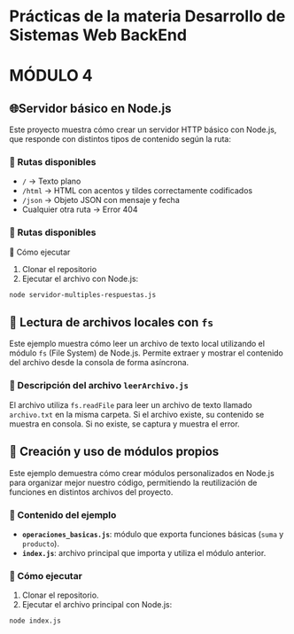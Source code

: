 # Prácticas de la materia Desarrollo de Sistemas Web BackEnd  

# MÓDULO 4

## 🌐Servidor básico en Node.js

Este proyecto muestra cómo crear un servidor HTTP básico con Node.js, que responde con distintos tipos de contenido según la ruta:

### 📌 Rutas disponibles

- `/` → Texto plano  
- `/html` → HTML con acentos y tildes correctamente codificados  
- `/json` → Objeto JSON con mensaje y fecha  
- Cualquier otra ruta → Error 404  

### 📌 Rutas disponibles
 🚀 Cómo ejecutar

1. Clonar el repositorio  
2. Ejecutar el archivo con Node.js:

```bash
node servidor-multiples-respuestas.js
```


## 📂 Lectura de archivos locales con `fs`

Este ejemplo muestra cómo leer un archivo de texto local utilizando el módulo `fs` (File System) de Node.js. Permite extraer y mostrar el contenido del archivo desde la consola de forma asíncrona.

### 📄 Descripción del archivo `leerArchivo.js`

El archivo utiliza `fs.readFile` para leer un archivo de texto llamado `archivo.txt` en la misma carpeta. Si el archivo existe, su contenido se muestra en consola. Si no existe, se captura y muestra el error.

## 🧩 Creación y uso de módulos propios

Este ejemplo demuestra cómo crear módulos personalizados en Node.js para organizar mejor nuestro código, permitiendo la reutilización de funciones en distintos archivos del proyecto.

### 📌 Contenido del ejemplo

- **`operaciones_basicas.js`**: módulo que exporta funciones básicas (`suma` y `producto`).
- **`index.js`**: archivo principal que importa y utiliza el módulo anterior.

### 🚀 Cómo ejecutar

1. Clonar el repositorio.
2. Ejecutar el archivo principal con Node.js:

```bash
node index.js
